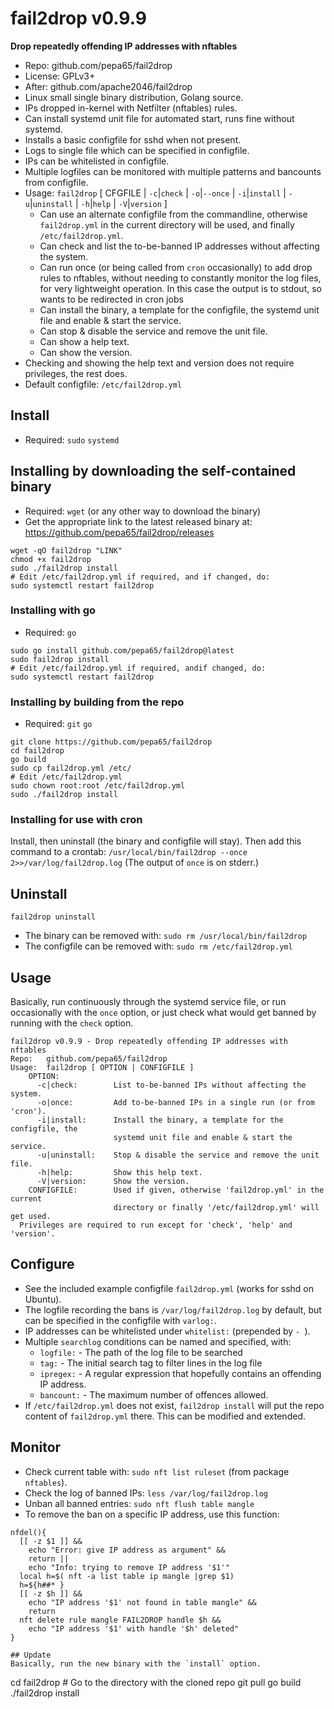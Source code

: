 # fail2drop v0.9.9
**Drop repeatedly offending IP addresses with nftables**

* Repo: github.com/pepa65/fail2drop
* License: GPLv3+
* After: github.com/apache2046/fail2drop
* Linux small single binary distribution, Golang source.
* IPs dropped in-kernel with Netfilter (nftables) rules.
* Can install systemd unit file for automated start, runs fine without systemd.
* Installs a basic configfile for sshd when not present.
* Logs to single file which can be specified in configfile.
* IPs can be whitelisted in configfile.
* Multiple logfiles can be monitored with multiple patterns and bancounts from configfile.
* Usage: `fail2drop` [ CFGFILE | `-c`|`check` | `-o`|`--once` | `-i`|`install` | `-u`|`uninstall` | `-h`|`help` | `-V`|`version` ]
  - Can use an alternate configfile from the commandline, otherwise 
    `fail2drop.yml` in the current directory will be used, and finally `/etc/fail2drop.yml`.
  - Can check and list the to-be-banned IP addresses without affecting the system.
  - Can run once (or being called from `cron` occasionally) to add drop rules to nftables,
    without needing to constantly monitor the log files, for very lightweight operation.
		In this case the output is to stdout, so wants to be redirected in cron jobs
  - Can install the binary, a template for the configfile, the systemd unit file and enable & start the service.
  - Can stop & disable the service and remove the unit file.
  - Can show a help text.
  - Can show the version.
* Checking and showing the help text and version does not require privileges, the rest does.
* Default configfile: `/etc/fail2drop.yml`

## Install
* Required: `sudo` `systemd`

## Installing by downloading the self-contained binary
* Required: `wget` (or any other way to download the binary)
* Get the appropriate link to the latest released binary at:
  https://github.com/pepa65/fail2drop/releases

```
wget -qO fail2drop "LINK"
chmod +x fail2drop
sudo ./fail2drop install
# Edit /etc/fail2drop.yml if required, and if changed, do:
sudo systemctl restart fail2drop
```

### Installing with go
* Required: `go`

```
sudo go install github.com/pepa65/fail2drop@latest
sudo fail2drop install
# Edit /etc/fail2drop.yml if required, andif changed, do:
sudo systemctl restart fail2drop
```

### Installing by building from the repo
* Required: `git` `go`

```
git clone https://github.com/pepa65/fail2drop
cd fail2drop
go build
sudo cp fail2drop.yml /etc/
# Edit /etc/fail2drop.yml
sudo chown root:root /etc/fail2drop.yml
sudo ./fail2drop install
```

### Installing for use with cron
Install, then uninstall (the binary and configfile will stay).
Then add this command to a crontab: `/usr/local/bin/fail2drop --once 2>>/var/log/fail2drop.log`
(The output of `once` is on stderr.)

## Uninstall
`fail2drop uninstall`

* The binary can be removed with: `sudo rm /usr/local/bin/fail2drop`
* The configfile can be removed with: `sudo rm /etc/fail2drop.yml`

## Usage
Basically, run continuously through the systemd service file,
or run occasionally with the `once` option,
or just check what would get banned by running with the `check` option.
```
fail2drop v0.9.9 - Drop repeatedly offending IP addresses with nftables
Repo:   github.com/pepa65/fail2drop
Usage:  fail2drop [ OPTION | CONFIGFILE ]
    OPTION:
      -c|check:        List to-be-banned IPs without affecting the system.
      -o|once:         Add to-be-banned IPs in a single run (or from 'cron').
      -i|install:      Install the binary, a template for the configfile, the
                       systemd unit file and enable & start the service.
      -u|uninstall:    Stop & disable the service and remove the unit file.
      -h|help:         Show this help text.
      -V|version:      Show the version.
    CONFIGFILE:        Used if given, otherwise 'fail2drop.yml' in the current
                       directory or finally '/etc/fail2drop.yml' will get used.
  Privileges are required to run except for 'check', 'help' and 'version'.
```

## Configure
* See the included example configfile `fail2drop.yml` (works for sshd on Ubuntu).
* The logfile recording the bans is `/var/log/fail2drop.log` by default,
  but can be specified in the configfile with `varlog:`.
* IP addresses can be whitelisted under `whitelist:` (prepended by `- `).
* Multiple `searchlog` conditions can be named and specified, with:
  - `logfile:` - The path of the log file to be searched
  - `tag:` - The initial search tag to filter lines in the log file
  - `ipregex:` - A regular expression that hopefully contains an offending IP address.
  - `bancount:` - The maximum number of offences allowed.
* If `/etc/fail2drop.yml` does not exist, `fail2drop install` will put the repo content
  of `fail2drop.yml` there. This can be modified and extended.

## Monitor
* Check current table with: `sudo nft list ruleset` (from package `nftables`).
* Check the log of banned IPs: `less /var/log/fail2drop.log`
* Unban all banned entries: `sudo nft flush table mangle`
* To remove the ban on a specific IP address, use this function:
```
nfdel(){
  [[ -z $1 ]] &&
    echo "Error: give IP address as argument" &&
    return ||
    echo "Info: trying to remove IP address '$1'"
  local h=$( nft -a list table ip mangle |grep $1)
  h=${h##* }
  [[ -z $h ]] &&
    echo "IP address '$1' not found in table mangle" &&
    return
  nft delete rule mangle FAIL2DROP handle $h &&
    echo "IP address '$1' with handle '$h' deleted"
}

## Update
Basically, run the new binary with the `install` option.
```
cd fail2drop  # Go to the directory with the cloned repo
git pull
go build
./fail2drop install
```
